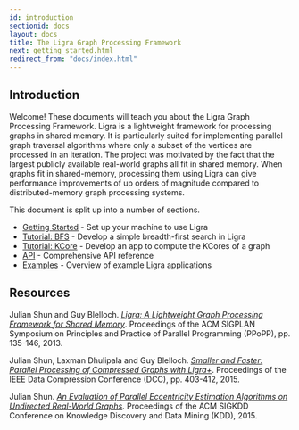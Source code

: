 ```yaml
---
id: introduction
sectionid: docs
layout: docs
title: The Ligra Graph Processing Framework
next: getting_started.html
redirect_from: "docs/index.html"
---
```


## Introduction

Welcome! These documents will teach you about the Ligra Graph Processing Framework. Ligra 
is a lightweight framework for processing graphs in shared memory. It is particularly 
suited for implementing parallel graph traversal algorithms where only a subset of the 
vertices are processed in an iteration. The project was motivated by the fact that the 
largest publicly available real-world graphs all fit in shared memory. When graphs fit 
in shared-memory, processing them using Ligra can give performance improvements of up 
orders of magnitude compared to distributed-memory graph processing systems. 

This document is split up into a number of sections.  

* [Getting Started](/ligra/docs/getting_started.html) - Set up your machine to use Ligra
* [Tutorial: BFS](/ligra/docs/tutorial_bfs.html) - Develop a simple breadth-first search 
  in Ligra
* [Tutorial: KCore](/ligra/docs/tutorial_kcore.html) - Develop an app to compute the 
  KCores of a graph
* [API](/ligra/docs/api.html) - Comprehensive API reference 
* [Examples](/ligra/docs/examples.html) - Overview of example Ligra applications


## Resources

Julian Shun and Guy Blelloch. [*Ligra: A
Lightweight Graph Processing Framework for Shared
Memory*](http://www.cs.cmu.edu/~jshun/ligra.pdf). Proceedings of the
ACM SIGPLAN Symposium on Principles and Practice of Parallel
Programming (PPoPP), pp. 135-146, 2013.

Julian Shun, Laxman Dhulipala and Guy Blelloch. [*Smaller and Faster:
Parallel Processing of Compressed Graphs with
Ligra+*](http://www.cs.cmu.edu/~jshun/ligra+.pdf). Proceedings of the
IEEE Data Compression Conference (DCC), pp. 403-412, 2015.

Julian Shun. [*An Evaluation of Parallel Eccentricity Estimation
Algorithms on Undirected Real-World
Graphs*](http://www.cs.cmu.edu/~jshun/kdd-final.pdf). Proceedings of
the ACM SIGKDD Conference on Knowledge Discovery and Data Mining
(KDD), 2015.

